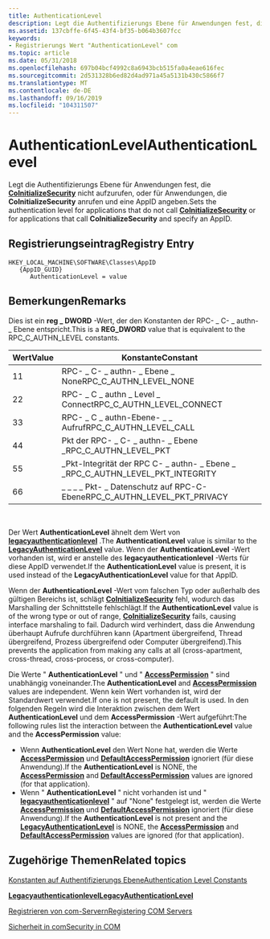 ```yaml
---
title: AuthenticationLevel
description: Legt die Authentifizierungs Ebene für Anwendungen fest, die CoInitializeSecurity nicht aufzurufen, oder für Anwendungen, die CoInitializeSecurity anrufen und eine AppID angeben.
ms.assetid: 137cbffe-6f45-43f4-bf35-b064b3607fcc
keywords:
- Registrierungs Wert "AuthenticationLevel" com
ms.topic: article
ms.date: 05/31/2018
ms.openlocfilehash: 697b04bcf4992c8a6943bcb515fa0a4eae616fec
ms.sourcegitcommit: 2d531328b6ed82d4ad971a45a5131b430c5866f7
ms.translationtype: MT
ms.contentlocale: de-DE
ms.lasthandoff: 09/16/2019
ms.locfileid: "104311507"
---
```

# <a name="authenticationlevel"></a><span data-ttu-id="f2cac-104">AuthenticationLevel</span><span class="sxs-lookup"><span data-stu-id="f2cac-104">AuthenticationLevel</span></span>

<span data-ttu-id="f2cac-105">Legt die Authentifizierungs Ebene für Anwendungen fest, die [**CoInitializeSecurity**](/windows/desktop/api/combaseapi/nf-combaseapi-coinitializesecurity) nicht aufzurufen, oder für Anwendungen, die **CoInitializeSecurity** anrufen und eine AppID angeben.</span><span class="sxs-lookup"><span data-stu-id="f2cac-105">Sets the authentication level for applications that do not call [**CoInitializeSecurity**](/windows/desktop/api/combaseapi/nf-combaseapi-coinitializesecurity) or for applications that call **CoInitializeSecurity** and specify an AppID.</span></span>

## <a name="registry-entry"></a><span data-ttu-id="f2cac-106">Registrierungseintrag</span><span class="sxs-lookup"><span data-stu-id="f2cac-106">Registry Entry</span></span>

```
HKEY_LOCAL_MACHINE\SOFTWARE\Classes\AppID
   {AppID_GUID}
      AuthenticationLevel = value
```

## <a name="remarks"></a><span data-ttu-id="f2cac-107">Bemerkungen</span><span class="sxs-lookup"><span data-stu-id="f2cac-107">Remarks</span></span>

<span data-ttu-id="f2cac-108">Dies ist ein **reg \_ DWORD** -Wert, der den Konstanten der RPC- \_ C- \_ authn- \_ Ebene entspricht.</span><span class="sxs-lookup"><span data-stu-id="f2cac-108">This is a **REG\_DWORD** value that is equivalent to the RPC\_C\_AUTHN\_LEVEL constants.</span></span>



| <span data-ttu-id="f2cac-109">Wert</span><span class="sxs-lookup"><span data-stu-id="f2cac-109">Value</span></span> | <span data-ttu-id="f2cac-110">Konstante</span><span class="sxs-lookup"><span data-stu-id="f2cac-110">Constant</span></span>                             |
|-------|--------------------------------------|
| <span data-ttu-id="f2cac-111">1</span><span class="sxs-lookup"><span data-stu-id="f2cac-111">1</span></span>     | <span data-ttu-id="f2cac-112">RPC- \_ C- \_ authn- \_ Ebene \_ None</span><span class="sxs-lookup"><span data-stu-id="f2cac-112">RPC\_C\_AUTHN\_LEVEL\_NONE</span></span>           |
| <span data-ttu-id="f2cac-113">2</span><span class="sxs-lookup"><span data-stu-id="f2cac-113">2</span></span>     | <span data-ttu-id="f2cac-114">RPC- \_ C \_ authn \_ Level \_ Connect</span><span class="sxs-lookup"><span data-stu-id="f2cac-114">RPC\_C\_AUTHN\_LEVEL\_CONNECT</span></span>        |
| <span data-ttu-id="f2cac-115">3</span><span class="sxs-lookup"><span data-stu-id="f2cac-115">3</span></span>     | <span data-ttu-id="f2cac-116">RPC- \_ C \_ authn-Ebene- \_ \_ Aufruf</span><span class="sxs-lookup"><span data-stu-id="f2cac-116">RPC\_C\_AUTHN\_LEVEL\_CALL</span></span>           |
| <span data-ttu-id="f2cac-117">4</span><span class="sxs-lookup"><span data-stu-id="f2cac-117">4</span></span>     | <span data-ttu-id="f2cac-118">Pkt der RPC- \_ C- \_ authn- \_ Ebene \_</span><span class="sxs-lookup"><span data-stu-id="f2cac-118">RPC\_C\_AUTHN\_LEVEL\_PKT</span></span>            |
| <span data-ttu-id="f2cac-119">5</span><span class="sxs-lookup"><span data-stu-id="f2cac-119">5</span></span>     | <span data-ttu-id="f2cac-120">\_Pkt-Integrität der RPC C- \_ authn- \_ Ebene \_ \_</span><span class="sxs-lookup"><span data-stu-id="f2cac-120">RPC\_C\_AUTHN\_LEVEL\_PKT\_INTEGRITY</span></span> |
| <span data-ttu-id="f2cac-121">6</span><span class="sxs-lookup"><span data-stu-id="f2cac-121">6</span></span>     | <span data-ttu-id="f2cac-122">\_ \_ \_ \_ Pkt- \_ Datenschutz auf RPC-C-Ebene</span><span class="sxs-lookup"><span data-stu-id="f2cac-122">RPC\_C\_AUTHN\_LEVEL\_PKT\_PRIVACY</span></span>   |



 

<span data-ttu-id="f2cac-123">Der Wert **AuthenticationLevel** ähnelt dem Wert von [**legacyauthenticationlevel**](legacyauthenticationlevel.md) .</span><span class="sxs-lookup"><span data-stu-id="f2cac-123">The **AuthenticationLevel** value is similar to the [**LegacyAuthenticationLevel**](legacyauthenticationlevel.md) value.</span></span> <span data-ttu-id="f2cac-124">Wenn der **AuthenticationLevel** -Wert vorhanden ist, wird er anstelle des **legacyauthenticationlevel** -Werts für diese AppID verwendet.</span><span class="sxs-lookup"><span data-stu-id="f2cac-124">If the **AuthenticationLevel** value is present, it is used instead of the **LegacyAuthenticationLevel** value for that AppID.</span></span>

<span data-ttu-id="f2cac-125">Wenn der **AuthenticationLevel** -Wert vom falschen Typ oder außerhalb des gültigen Bereichs ist, schlägt [**CoInitializeSecurity**](/windows/desktop/api/combaseapi/nf-combaseapi-coinitializesecurity) fehl, wodurch das Marshalling der Schnittstelle fehlschlägt.</span><span class="sxs-lookup"><span data-stu-id="f2cac-125">If the **AuthenticationLevel** value is of the wrong type or out of range, [**CoInitializeSecurity**](/windows/desktop/api/combaseapi/nf-combaseapi-coinitializesecurity) fails, causing interface marshaling to fail.</span></span> <span data-ttu-id="f2cac-126">Dadurch wird verhindert, dass die Anwendung überhaupt Aufrufe durchführen kann (Apartment übergreifend, Thread übergreifend, Prozess übergreifend oder Computer übergreifend).</span><span class="sxs-lookup"><span data-stu-id="f2cac-126">This prevents the application from making any calls at all (cross-apartment, cross-thread, cross-process, or cross-computer).</span></span>

<span data-ttu-id="f2cac-127">Die Werte " **AuthenticationLevel** " und " [**AccessPermission**](accesspermission.md) " sind unabhängig voneinander.</span><span class="sxs-lookup"><span data-stu-id="f2cac-127">The **AuthenticationLevel** and [**AccessPermission**](accesspermission.md) values are independent.</span></span> <span data-ttu-id="f2cac-128">Wenn kein Wert vorhanden ist, wird der Standardwert verwendet.</span><span class="sxs-lookup"><span data-stu-id="f2cac-128">If one is not present, the default is used.</span></span> <span data-ttu-id="f2cac-129">In den folgenden Regeln wird die Interaktion zwischen dem Wert **AuthenticationLevel** und dem **AccessPermission** -Wert aufgeführt:</span><span class="sxs-lookup"><span data-stu-id="f2cac-129">The following rules list the interaction between the **AuthenticationLevel** value and the **AccessPermission** value:</span></span>

-   <span data-ttu-id="f2cac-130">Wenn **AuthenticationLevel** den Wert None hat, werden die Werte [**AccessPermission**](accesspermission.md) und [**DefaultAccessPermission**](defaultaccesspermission.md) ignoriert (für diese Anwendung).</span><span class="sxs-lookup"><span data-stu-id="f2cac-130">If the **AuthenticationLevel** is NONE, the [**AccessPermission**](accesspermission.md) and [**DefaultAccessPermission**](defaultaccesspermission.md) values are ignored (for that application).</span></span>
-   <span data-ttu-id="f2cac-131">Wenn " **AuthenticationLevel** " nicht vorhanden ist und " [**legacyauthenticationlevel**](legacyauthenticationlevel.md) " auf "None" festgelegt ist, werden die Werte [**AccessPermission**](accesspermission.md) und [**DefaultAccessPermission**](defaultaccesspermission.md) ignoriert (für diese Anwendung).</span><span class="sxs-lookup"><span data-stu-id="f2cac-131">If the **AuthenticationLevel** is not present and the [**LegacyAuthenticationLevel**](legacyauthenticationlevel.md) is NONE, the [**AccessPermission**](accesspermission.md) and [**DefaultAccessPermission**](defaultaccesspermission.md) values are ignored (for that application).</span></span>

## <a name="related-topics"></a><span data-ttu-id="f2cac-132">Zugehörige Themen</span><span class="sxs-lookup"><span data-stu-id="f2cac-132">Related topics</span></span>

<dl> <dt>

[<span data-ttu-id="f2cac-133">Konstanten auf Authentifizierungs Ebene</span><span class="sxs-lookup"><span data-stu-id="f2cac-133">Authentication Level Constants</span></span>](com-authentication-level-constants.md)
</dt> <dt>

[<span data-ttu-id="f2cac-134">**Legacyauthenticationlevel**</span><span class="sxs-lookup"><span data-stu-id="f2cac-134">**LegacyAuthenticationLevel**</span></span>](legacyauthenticationlevel.md)
</dt> <dt>

[<span data-ttu-id="f2cac-135">Registrieren von com-Servern</span><span class="sxs-lookup"><span data-stu-id="f2cac-135">Registering COM Servers</span></span>](registering-com-servers.md)
</dt> <dt>

[<span data-ttu-id="f2cac-136">Sicherheit in com</span><span class="sxs-lookup"><span data-stu-id="f2cac-136">Security in COM</span></span>](security-in-com.md)
</dt> </dl>

 

 





